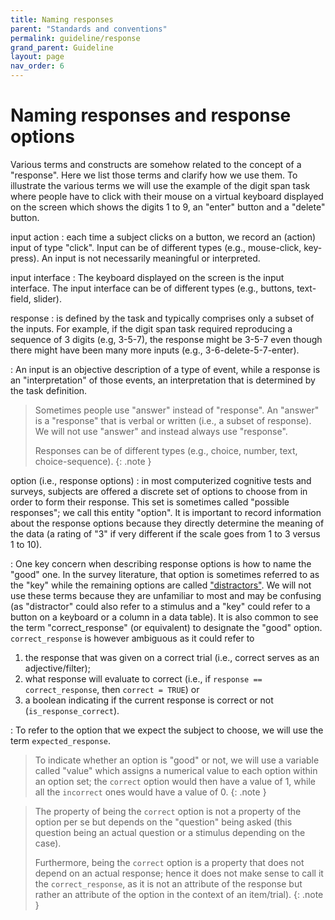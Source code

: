 ```yaml
---
title: Naming responses
parent: "Standards and conventions"
permalink: guideline/response
grand_parent: Guideline
layout: page
nav_order: 6
---
```


# Naming responses and response options


<!-- there is only one section -->
<!-- <hr>

## Table of content
{: .no_toc .text-delta }
- TOC
{:toc} -->


Various terms and constructs are somehow related to the concept of a "response". Here we list those terms and clarify how we use them. To illustrate the various terms we will use the example of the digit span task where people have to click with their mouse on a virtual keyboard displayed on the screen which shows the digits 1 to 9, an "enter" button and a "delete" button.

input action
: each time a subject clicks on a button, we record an (action) input of type "click". 
Input can be of different types (e.g., mouse-click, key-press). An input is not necessarily meaningful or interpreted.

input interface
: The keyboard displayed on the screen is the input interface.
The input interface can be of different types (e.g., buttons, text-field, slider).

response
: is defined by the task and typically comprises only a subset of the inputs. For example, if the digit span task required reproducing a sequence of 3 digits (e.g, 3-5-7), the response might be 3-5-7 even though there might have been many more inputs (e.g., 3-6-delete-5-7-enter).

: An input is an objective description of a type of event, while a response is an "interpretation" of those events, an interpretation that is determined by the task definition.

> Sometimes people use "answer" instead of "response". An "answer" is a "response" that is verbal or written (i.e., a subset of response). We will not use "answer" and instead always use "response".
> 
> Responses can be of different types (e.g., choice, number, text, choice-sequence).
{: .note }

option (i.e., response options)
: in most computerized cognitive tests and surveys, subjects are offered a discrete set of options to choose from in order to form their response. This set is sometimes called "possible responses"; we call this entity "option". It is important to record information about the response options because they directly determine the meaning of the data (a rating of "3"  if very different if the scale goes from 1 to 3 versus 1 to 10).

: One key concern when describing response options is how to name the "good" one. 
In the survey literature, that option is sometimes referred to as the "key" while the remaining options are called ["distractors"](https://images.pearsonassessments.com/images/tmrs/tmrs_rg/Distractor_Rationales.pdf). We will not use these terms because they are unfamiliar to most and may be confusing (as "distractor" could also refer to a stimulus and a "key" could refer to a button on a keyboard or a column in a data table). It is also common to see the term "correct_response" (or equivalent) to designate the "good" option. `correct_response` is however ambiguous as it could refer to
1. the response that was given on a correct trial (i.e., correct serves as an adjective/filter); 
2. what response will evaluate to correct (i.e., if `response == correct_response`, then `correct = TRUE`) or
3. a boolean indicating if the current response is correct or not (`is_response_correct`). 

: To refer to the option that we expect the subject to choose, we will use the term `expected_response`. 

> To indicate whether an option is "good" or not, we will use a variable called "value" which assigns a numerical value to each option within an option set; the `correct` option would then have a value of 1, while all the `incorrect` ones would have a value of 0.
{: .note }

> The property of being the `correct` option is not a property of the option per se but depends on the "question" being asked (this question being an actual question or a stimulus depending on the case).
> 
> Furthermore, being the `correct` option is a property that does not depend on an actual response; hence it does not make sense to call it the `correct_response`, as it is not an attribute of the response but rather an attribute of the option in the context of an item/trial). 
{: .note }
